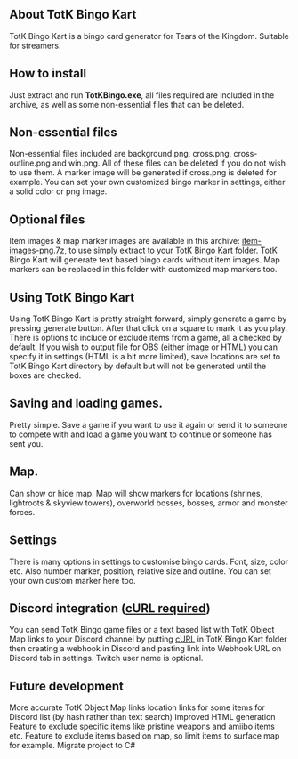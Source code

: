 ## About TotK Bingo Kart
TotK Bingo Kart is a bingo card generator for Tears of the Kingdom. Suitable for streamers.

## How to install
Just extract and run ****TotKBingo.exe****, all files required are included in the archive, as well as some non-essential files that can be deleted.

## Non-essential files
Non-essential files included are background.png, cross.png, cross-outline.png and win.png. All of these files can be deleted if you do not wish to use them. A marker image will be generated if cross.png is deleted for example. You can set your own customized bingo marker in settings, either a solid color or png image. 

## Optional files
Item images & map marker images are available in this archive: [item-images-png.7z](https://mega.nz/file/I9MxUTST#KUXysPhXE3I5gd53em8xW0AB5eqedS2TDxOQPMOcKVo), to use simply extract to your TotK Bingo Kart folder. TotK Bingo Kart will generate text based bingo cards without item images. Map markers can be replaced in this folder with customized map markers too.

## Using TotK Bingo Kart
Using TotK Bingo Kart is pretty straight forward, simply generate a game by pressing generate button. After that click on a square to mark it as you play. There is options to include or exclude items from a game, all a checked by default. If you wish to output file for OBS (either image or HTML) you can specify it in settings (HTML is a bit more limited), save locations are set to TotK Bingo Kart directory by default but will not be generated until the boxes are checked.

## Saving and loading games.
Pretty simple. Save a game if you want to use it again or send it to someone to compete with and load a game you want to continue or someone has sent you.

## Map.
Can show or hide map. Map will show markers for locations (shrines, lightroots & skyview towers), overworld bosses, bosses, armor and monster forces. 

## Settings
There is many options in settings to customise bingo cards. Font, size, color etc. Also number marker, position, relative size and outline. You can set your own custom marker here too.

## Discord integration ([cURL required]( https://curl.se/windows/))
You can send TotK Bingo game files or a text based list with TotK Object Map links to your Discord channel by putting [cURL]( https://curl.se/windows/) in TotK Bingo Kart folder then creating a webhook in Discord and pasting link into Webhook URL on Discord tab in settings. Twitch user name is optional.

## Future development
More accurate TotK Object Map links location links for some items for Discord list (by hash rather than text search)
Improved HTML generation
Feature to exclude specific items like pristine weapons and amiibo items etc.
Feature to exclude items based on map, so limit items to surface map for example.
Migrate project to C#
